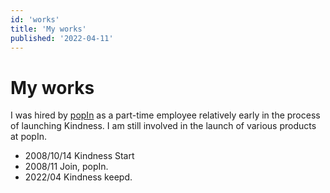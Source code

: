 ```yaml
---
id: 'works'
title: 'My works'
published: '2022-04-11'
---
```


# My works 

I was hired by [popIn](https://www.popin.cc/) as a part-time employee relatively early in the process of launching Kindness.
I am still involved in the launch of various products at popIn.

- 2008/10/14 Kindness Start
- 2008/11 Join, popIn.
- 2022/04 Kindness keepd.


